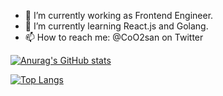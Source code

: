 - 🔭 I’m currently working as Frontend Engineer.
- 🌱 I’m currently learning React.js and Golang.
- 📫 How to reach me: @CoO2san on Twitter

[![Anurag's GitHub stats](https://github-readme-stats.vercel.app/api?username=chillout2san)](https://github.com/anuraghazra/github-readme-stats)

[![Top Langs](https://github-readme-stats.vercel.app/api/top-langs/?username=chillout2san&langs_count=10)](https://github.com/anuraghazra/github-readme-stats)

<!--
**chillout2san/chillout2san** is a ✨ _special_ ✨ repository because its `README.md` (this file) appears on your GitHub profile.

Here are some ideas to get you started:


- ⚡ Fun fact: ...
-->

